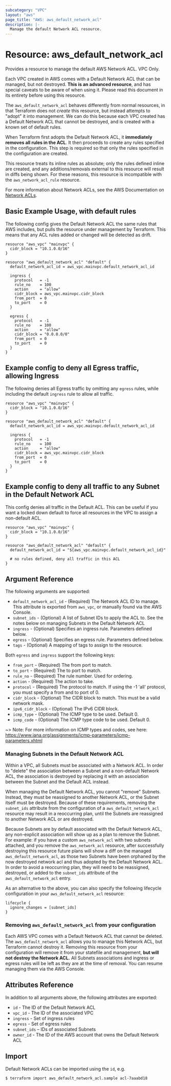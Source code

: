 ```yaml
---
subcategory: "VPC"
layout: "aws"
page_title: "AWS: aws_default_network_acl"
description: |-
  Manage the default Network ACL resource.
---
```


# Resource: aws_default_network_acl

Provides a resource to manage the default AWS Network ACL. VPC Only.

Each VPC created in AWS comes with a Default Network ACL that can be managed, but not
destroyed. **This is an advanced resource**, and has special caveats to be aware
of when using it. Please read this document in its entirety before using this
resource.

The `aws_default_network_acl` behaves differently from normal resources, in that
Terraform does not _create_ this resource, but instead attempts to "adopt" it
into management. We can do this because each VPC created has a Default Network
ACL that cannot be destroyed, and is created with a known set of default rules.

When Terraform first adopts the Default Network ACL, it **immediately removes all
rules in the ACL**. It then proceeds to create any rules specified in the
configuration. This step is required so that only the rules specified in the
configuration are created.

This resource treats its inline rules as absolute; only the rules defined
inline are created, and any additions/removals external to this resource will
result in diffs being shown. For these reasons, this resource is incompatible with the
`aws_network_acl_rule` resource.

For more information about Network ACLs, see the AWS Documentation on
[Network ACLs][aws-network-acls].

## Basic Example Usage, with default rules

The following config gives the Default Network ACL the same rules that AWS
includes, but pulls the resource under management by Terraform. This means that
any ACL rules added or changed will be detected as drift.

```hcl
resource "aws_vpc" "mainvpc" {
  cidr_block = "10.1.0.0/16"
}

resource "aws_default_network_acl" "default" {
  default_network_acl_id = aws_vpc.mainvpc.default_network_acl_id

  ingress {
    protocol   = -1
    rule_no    = 100
    action     = "allow"
    cidr_block = aws_vpc.mainvpc.cidr_block
    from_port  = 0
    to_port    = 0
  }

  egress {
    protocol   = -1
    rule_no    = 100
    action     = "allow"
    cidr_block = "0.0.0.0/0"
    from_port  = 0
    to_port    = 0
  }
}
```

## Example config to deny all Egress traffic, allowing Ingress

The following denies all Egress traffic by omitting any `egress` rules, while
including the default `ingress` rule to allow all traffic.

```hcl
resource "aws_vpc" "mainvpc" {
  cidr_block = "10.1.0.0/16"
}

resource "aws_default_network_acl" "default" {
  default_network_acl_id = aws_vpc.mainvpc.default_network_acl_id

  ingress {
    protocol   = -1
    rule_no    = 100
    action     = "allow"
    cidr_block = aws_vpc.mainvpc.cidr_block
    from_port  = 0
    to_port    = 0
  }
}
```

## Example config to deny all traffic to any Subnet in the Default Network ACL

This config denies all traffic in the Default ACL. This can be useful if you
want a locked down default to force all resources in the VPC to assign a
non-default ACL.

```hcl
resource "aws_vpc" "mainvpc" {
  cidr_block = "10.1.0.0/16"
}

resource "aws_default_network_acl" "default" {
  default_network_acl_id = "${aws_vpc.mainvpc.default_network_acl_id}"

  # no rules defined, deny all traffic in this ACL
}
```

## Argument Reference

The following arguments are supported:

* `default_network_acl_id` - (Required) The Network ACL ID to manage. This
attribute is exported from `aws_vpc`, or manually found via the AWS Console.
* `subnet_ids` - (Optional) A list of Subnet IDs to apply the ACL to. See the
notes below on managing Subnets in the Default Network ACL
* `ingress` - (Optional) Specifies an ingress rule. Parameters defined below.
* `egress` - (Optional) Specifies an egress rule. Parameters defined below.
* `tags` - (Optional) A mapping of tags to assign to the resource.

Both `egress` and `ingress` support the following keys:

* `from_port` - (Required) The from port to match.
* `to_port` - (Required) The to port to match.
* `rule_no` - (Required) The rule number. Used for ordering.
* `action` - (Required) The action to take.
* `protocol` - (Required) The protocol to match. If using the -1 'all'
protocol, you must specify a from and to port of 0.
* `cidr_block` - (Optional) The CIDR block to match. This must be a
valid network mask.
* `ipv6_cidr_block` - (Optional) The IPv6 CIDR block.
* `icmp_type` - (Optional) The ICMP type to be used. Default 0.
* `icmp_code` - (Optional) The ICMP type code to be used. Default 0.

~> Note: For more information on ICMP types and codes, see here: https://www.iana.org/assignments/icmp-parameters/icmp-parameters.xhtml

### Managing Subnets in the Default Network ACL

Within a VPC, all Subnets must be associated with a Network ACL. In order to
"delete" the association between a Subnet and a non-default Network ACL, the
association is destroyed by replacing it with an association between the Subnet
and the Default ACL instead.

When managing the Default Network ACL, you cannot "remove" Subnets.
Instead, they must be reassigned to another Network ACL, or the Subnet itself must be
destroyed. Because of these requirements, removing the `subnet_ids` attribute from the
configuration of a `aws_default_network_acl` resource may result in a reoccurring
plan, until the Subnets are reassigned to another Network ACL or are destroyed.

Because Subnets are by default associated with the Default Network ACL, any
non-explicit association will show up as a plan to remove the Subnet. For
example: if you have a custom `aws_network_acl` with two subnets attached, and
you remove the `aws_network_acl` resource, after successfully destroying this
resource future plans will show a diff on the managed `aws_default_network_acl`,
as those two Subnets have been orphaned by the now destroyed network acl and thus
adopted by the Default Network ACL. In order to avoid a reoccurring plan, they
will need to be reassigned, destroyed, or added to the `subnet_ids` attribute of
the `aws_default_network_acl` entry.

As an alternative to the above, you can also specify the following lifecycle configuration in your `aws_default_network_acl` resource:

```hcl
lifecycle {
  ignore_changes = [subnet_ids]
}
```

### Removing `aws_default_network_acl` from your configuration

Each AWS VPC comes with a Default Network ACL that cannot be deleted. The `aws_default_network_acl`
allows you to manage this Network ACL, but Terraform cannot destroy it. Removing
this resource from your configuration will remove it from your statefile and
management, **but will not destroy the Network ACL.** All Subnets associations
and ingress or egress rules will be left as they are at the time of removal. You
can resume managing them via the AWS Console.

## Attributes Reference

In addition to all arguments above, the following attributes are exported:

* `id` - The ID of the Default Network ACL
* `vpc_id` -  The ID of the associated VPC
* `ingress` - Set of ingress rules
* `egress` - Set of egress rules
* `subnet_ids` – IDs of associated Subnets
* `owner_id` - The ID of the AWS account that owns the Default Network ACL

[aws-network-acls]: http://docs.aws.amazon.com/AmazonVPC/latest/UserGuide/VPC_ACLs.html

## Import

Default Network ACLs can be imported using the `id`, e.g.

```
$ terraform import aws_default_network_acl.sample acl-7aaabd18
```